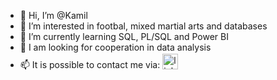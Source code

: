 - 👋 Hi, I’m @Kamil
- 👀 I’m interested in footbal, mixed martial arts and databases
- 🌱 I’m currently learning SQL, PL/SQL and Power BI
- 💞️ I am looking for cooperation in data analysis
- 📫 It is possible to contact me via: [<img alt="linked-in" src="https://cdn.jsdelivr.net/gh/devicons/devicon/icons/linkedin/linkedin-original.svg" width="25" style="position: relative; top: 2px;" />](https://www.linkedin.com/in/kamil-szczygielski)

<!---
Kamil-Szcz/Kamil-Szcz is a ✨ special ✨ repository because its `README.md` (this file) appears on your GitHub profile.
You can click the Preview link to take a look at your changes.
--->
